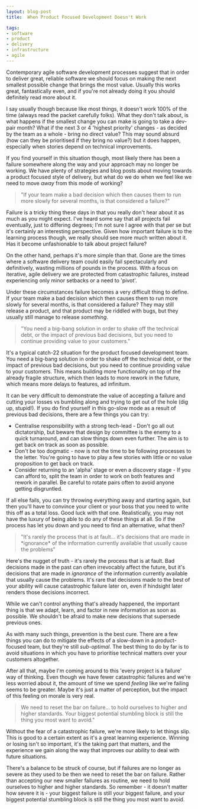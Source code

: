 ```yaml
---
layout: blog-post
title:  When Product Focused Development Doesn't Work

tags:
- software
- product
- delivery
- infrastructure
- agile
---
```


Contemporary agile software development processes suggest that in order to deliver great, reliable software we should focus on making the next smallest possible change that brings the most value. Usually this works great, fantastically even, and if you're not already doing it you should definitely read more about it. 

I say usually though because like most things, it doesn't work 100% of the time (always read the packet carefully folks). What they don't talk about, is what happens if the smallest change you can make is going to take a dev-pair month? What if the next 3 or 4 'highest priority' changes - as decided by the team as a whole - bring no direct value? This may sound absurd (how can they be prioritised if they bring no value?) but it does happen, especially when stories depend on technical improvements.

If you find yourself in this situation though, most likely there has been a failure somewhere along the way and your approach may no longer be working. We have plenty of strategies and blog posts about moving towards a product focused style of delivery, but what do we do when we feel like we need to move _away_ from this mode of working?
<!--more-->
<blockquote class="hero">"If your team make a bad decision which then causes them to run more slowly for several months, is that considered a failure?"</blockquote>

Failure is a tricky thing these days in that you really don't hear about it as much as you might expect. I've heard some say that all projects fail eventually, just to differing degrees; I'm not sure I agree with that per se but it's certainly an interesting perspective. Given how important failure is to the learning process though, we really should see more much written about it. Has it become unfashionable to talk about project failure?

On the other hand, perhaps it's more simple than that. Gone are the times where a software delivery team could easily fail spectacularly and definitively, wasting millions of pounds in the process. With a focus on iterative, agile delivery we are protected from catastrophic failures, instead experiencing only minor setbacks or a need to 'pivot'.

Under these circumstances failure becomes a very difficult thing to define. If your team make a bad decision which then causes them to run more slowly for several months, is that considered a failure? They may still release a product, and that product may be riddled with bugs, but they usually still manage to release *something*.

<blockquote class="hero">"You need a big-bang solution in order to shake off the technical debt, or the impact of previous bad decisions, but you need to continue providing value to your customers."</blockquote>

It's a typical catch-22 situation for the product focused development team. You need a big-bang solution in order to shake off the technical debt, or the impact of previous bad decisions, but you need to continue providing value to your customers. This means building more functionality on top of the already fragile structure, which then leads to more rework in the future, which means more delays to features, ad infinitum.

It can be very difficult to demonstrate the value of accepting a failure and cutting your losses vs bumbling along and trying to get out of the hole (dig up, stupid!). If you do find yourself in this go-slow mode as a result of previous bad decisions, there are a few things you can try:

* Centralise responsibility with a strong tech-lead - Don't go all out dictatorship, but beware that design by committee is the enemy to a quick turnaround, and can slow things down even further. The aim is to get back on track as soon as possible.
* Don't be too dogmatic - now is not the time to be following processes to the letter. You're going to have to play a few stories with little or no value proposition to get back on track.
* Consider returning to an 'alpha' stage or even a discovery stage - If you can afford to, split the team in order to work on both features and rework in parallel. Be careful to rotate pairs often to avoid anyone getting disgruntled.

If all else fails, you can try throwing everything away and starting again, but then you'll have to convince your  client or your boss that you need to write this off as a total loss. Good luck with that one. Realistically, you may not have the luxury of being able to do any of these things at all. So if the process has let you down and you need to find an alternative, what then?  

<blockquote class="hero">"It's rarely the process that is at fault... it's decisions that are made in *ignorance* of the information currently available that usually cause the problems"</blockquote>

Here's the nugget of truth - it's rarely the process that is at fault. Bad decisions made in the past can often irrevocably affect the future, but it's decisions that are made in *ignorance* of the information currently available that usually cause the problems. It's rare that decisions made to the best of your ability will cause catastrophic failure later on, even if hindsight later renders those decisions incorrect. 

While we can't control anything that's already happened, the important thing is that we adapt, learn, and factor in new information as soon as possible. We shouldn't be afraid to make new decisions that supersede previous ones.

As with many such things, prevention is the best cure. There are a few things you can do to mitigate the effects of a slow-down in a product-focused team, but they're still *sub-optimal*. The best thing to do by far is to avoid situations in which you have to prioritise technical matters over your customers altogether.

After all that, maybe I'm coming around to this 'every project is a failure' way of thinking. Even though we have fewer catastrophic failures and we're less worried about it, the amount of time we spend *feeling* like we're failing seems to be greater. Maybe it's just a matter of perception, but the impact of this feeling on morale is very real.

<blockquote class="hero">We need to reset the bar on failure... to hold ourselves to higher and higher standards. Your biggest potential stumbling block is still the thing you most want to avoid."</blockquote>

Without the fear of a catastrophic failure, we're more likely to let things slip. This is good to a certain extent as it's a great learning experience. Winning or losing isn't so important, it's the taking part that matters, and the experience we gain along the way that improves our ability to deal with future situations.

There's a balance to be struck of course, but if failures are no longer as severe as they used to be then we need to reset the bar on failure. Rather than accepting our new smaller failures as routine, we need to hold ourselves to higher and higher standards. So remember - it doesn't matter how severe it is - your biggest failure is still your biggest failure, and your biggest potential stumbling block is still the thing you most want to avoid.